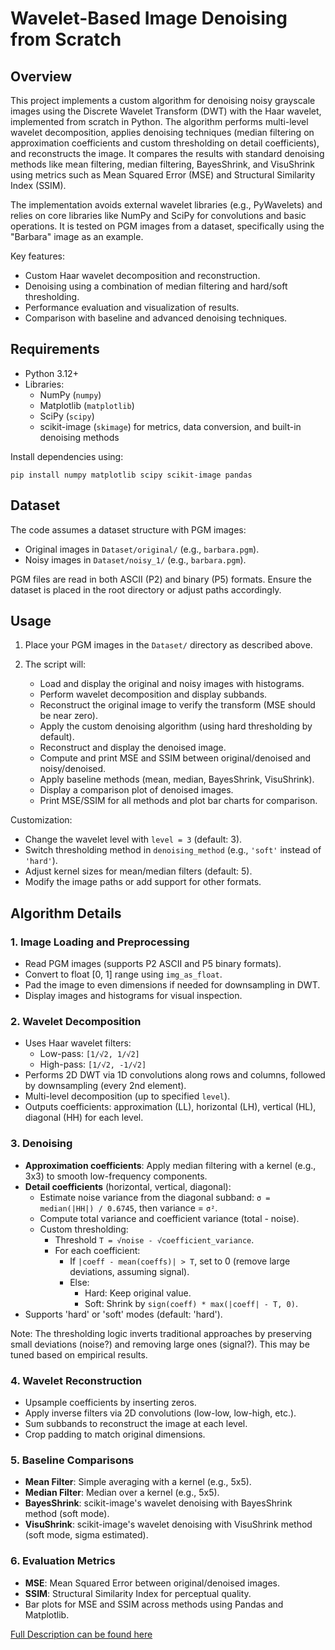 # Wavelet-Based Image Denoising from Scratch

## Overview

This project implements a custom algorithm for denoising noisy grayscale images using the Discrete Wavelet Transform (DWT) with the Haar wavelet, implemented from scratch in Python. The algorithm performs multi-level wavelet decomposition, applies denoising techniques (median filtering on approximation coefficients and custom thresholding on detail coefficients), and reconstructs the image. It compares the results with standard denoising methods like mean filtering, median filtering, BayesShrink, and VisuShrink using metrics such as Mean Squared Error (MSE) and Structural Similarity Index (SSIM).

The implementation avoids external wavelet libraries (e.g., PyWavelets) and relies on core libraries like NumPy and SciPy for convolutions and basic operations. It is tested on PGM images from a dataset, specifically using the "Barbara" image as an example.

Key features:

- Custom Haar wavelet decomposition and reconstruction.
- Denoising using a combination of median filtering and hard/soft thresholding.
- Performance evaluation and visualization of results.
- Comparison with baseline and advanced denoising techniques.

## Requirements

- Python 3.12+
- Libraries:
  - NumPy (`numpy`)
  - Matplotlib (`matplotlib`)
  - SciPy (`scipy`)
  - scikit-image (`skimage`) for metrics, data conversion, and built-in denoising methods

Install dependencies using:

```
pip install numpy matplotlib scipy scikit-image pandas
```

## Dataset

The code assumes a dataset structure with PGM images:

- Original images in `Dataset/original/` (e.g., `barbara.pgm`).
- Noisy images in `Dataset/noisy_1/` (e.g., `barbara.pgm`).

PGM files are read in both ASCII (P2) and binary (P5) formats. Ensure the dataset is placed in the root directory or adjust paths accordingly.

## Usage

1. Place your PGM images in the `Dataset/` directory as described above.

2. The script will:
   - Load and display the original and noisy images with histograms.
   - Perform wavelet decomposition and display subbands.
   - Reconstruct the original image to verify the transform (MSE should be near zero).
   - Apply the custom denoising algorithm (using hard thresholding by default).
   - Reconstruct and display the denoised image.
   - Compute and print MSE and SSIM between original/denoised and noisy/denoised.
   - Apply baseline methods (mean, median, BayesShrink, VisuShrink).
   - Display a comparison plot of denoised images.
   - Print MSE/SSIM for all methods and plot bar charts for comparison.

Customization:

- Change the wavelet level with `level = 3` (default: 3).
- Switch thresholding method in `denoising_method` (e.g., `'soft'` instead of `'hard'`).
- Adjust kernel sizes for mean/median filters (default: 5).
- Modify the image paths or add support for other formats.

## Algorithm Details

### 1. Image Loading and Preprocessing

- Read PGM images (supports P2 ASCII and P5 binary formats).
- Convert to float [0, 1] range using `img_as_float`.
- Pad the image to even dimensions if needed for downsampling in DWT.
- Display images and histograms for visual inspection.

### 2. Wavelet Decomposition

- Uses Haar wavelet filters:
  - Low-pass: `[1/√2, 1/√2]`
  - High-pass: `[1/√2, -1/√2]`
- Performs 2D DWT via 1D convolutions along rows and columns, followed by downsampling (every 2nd element).
- Multi-level decomposition (up to specified `level`).
- Outputs coefficients: approximation (LL), horizontal (LH), vertical (HL), diagonal (HH) for each level.

### 3. Denoising

- **Approximation coefficients**: Apply median filtering with a kernel (e.g., 3x3) to smooth low-frequency components.
- **Detail coefficients** (horizontal, vertical, diagonal):
  - Estimate noise variance from the diagonal subband: `σ = median(|HH|) / 0.6745`, then variance = `σ²`.
  - Compute total variance and coefficient variance (total - noise).
  - Custom thresholding:
    - Threshold `T = √noise - √coefficient_variance`.
    - For each coefficient:
      - If `|coeff - mean(coeffs)| > T`, set to 0 (remove large deviations, assuming signal).
      - Else:
        - Hard: Keep original value.
        - Soft: Shrink by `sign(coeff) * max(|coeff| - T, 0)`.
- Supports 'hard' or 'soft' modes (default: 'hard').

Note: The thresholding logic inverts traditional approaches by preserving small deviations (noise?) and removing large ones (signal?). This may be tuned based on empirical results.

### 4. Wavelet Reconstruction

- Upsample coefficients by inserting zeros.
- Apply inverse filters via 2D convolutions (low-low, low-high, etc.).
- Sum subbands to reconstruct the image at each level.
- Crop padding to match original dimensions.

### 5. Baseline Comparisons

- **Mean Filter**: Simple averaging with a kernel (e.g., 5x5).
- **Median Filter**: Median over a kernel (e.g., 5x5).
- **BayesShrink**: scikit-image's wavelet denoising with BayesShrink method (soft mode).
- **VisuShrink**: scikit-image's wavelet denoising with VisuShrink method (soft mode, sigma estimated).

### 6. Evaluation Metrics

- **MSE**: Mean Squared Error between original/denoised images.
- **SSIM**: Structural Similarity Index for perceptual quality.
- Bar plots for MSE and SSIM across methods using Pandas and Matplotlib.

[Full Description can be found here](https://github.com/ehsan-honarbakhsh/Denoising-Algorithm-using-Wavelet-Decomposition-and-Reconstruction/blob/main/Docs/Denoising%20Algorithm.pdf)
